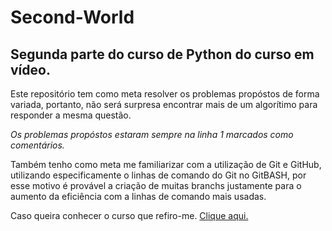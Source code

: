 # Second-World

## Segunda parte do curso de Python do curso em vídeo.

Este repositório tem como meta resolver os problemas propóstos de forma variada, portanto, não será surpresa encontrar mais de um algorítimo para responder a mesma questão.

*Os problemas propóstos estaram sempre na linha 1 marcados como comentários.*

Também tenho como meta me familiarizar com a utilização de Git e GitHub, utilizando especificamente o linhas de comando do Git no GitBASH, por esse motivo é provável a criação de muitas branchs justamente para o aumento da eficiência com a linhas de comando mais usadas.

Caso queira conhecer o curso que refiro-me.
[Clique aqui.](https://www.cursoemvideo.com/curso/python-3-mundo-2/)
